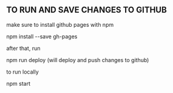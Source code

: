 ## TO RUN AND SAVE CHANGES TO GITHUB

make sure to install github pages with npm

npm install --save gh-pages

after that, run

npm run deploy (will deploy and push changes to github)

to run locally

npm start
